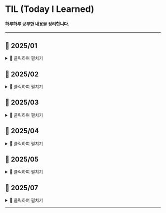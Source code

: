 # TIL (Today I Learned)

#### 하루하루 공부한 내용을 정리합니다.
---
## 📅 2025/01
<details>
<summary> 📂 클릭하여 펼치기 </summary>

2025.01.16. - docs [Git](/TIL/Git/Git.md) , [Git branch](/TIL/Git/GitBranch.md)

2025.01.17. - docs [Git reset](/TIL/Git/GitReset.md) , [Git revert](/TIL/Git/GitRevert.md)

2025.01.21. - docs [Python_Basic_syntax.md](/TIL/Python/Python_Basic_syntax.md) docs [Deepcopy](/TIL/Python/Deepcopy.md)

2025.01.22. - docs [Functions](/TIL/Python/Functions.md)

2025.01.23. - docs [Module](/TIL/Python/Module.md) docs [Control_ Statement](/TIL/Python/Control_Statement.md)
docs [Enumerate](/TIL/Python/Enumerate.md)

2025.01.24. - docs [Data_Structure](/TIL/Python/Data_Structure.md)

2025.01.25. - docs [Reverse_pop(index)](/TIL/Python/Reverse_pop(index).md)

2025.01.27. - feat [problem](/TIL/Python/problem/)
</details>

## 📅 2025/02
<details> 
<summary> 📂 클릭하여 펼치기 </summary>

2025.02.03. - docs [OOP1](/TIL/Python/OOP1.md)

2025.02.04. - docs [OOP2](/TIL/Python/OOP2.md) docs [Exception](/TIL/Python/Exception.md)

2025.02.05 - feat [Algorithm_Problem_Solving](Algorithm_Problem_Solving/) docs [APS_Basic](TIL/APS_Basic.md)

2025.02.06 - docs [APS_Basic](TIL/APS_Basic.md) solve [1206_view](Algorithm_Problem_Solving/250205/1206_view.py)

2025.02.07 - solve [250207](Algorithm_Problem_Solving/250207/) docs [APS_Subset_sum](TIL/APS_Subset_sum.md)

2025.02.09 - solve [250209](Algorithm_Problem_Solving/250209/)

2025.02.10 - docs [APS_Search](TIL/APS_Search.md) docs [APS_Selection_Sort](TIL/APS_Selection_Sort.md)
solve [250210](Algorithm_Problem_Solving/250210/)

2025.02.11. - docs [APS_String](TIL/APS_String.md) solve [250211](Algorithm_Problem_Solving/250211/)

2025.02.12. - docs [APS_Pattern](TIL/APS_Pattern.md) docs [kmp](Algorithm_Problem_Solving/250212/kmp.py) docs [pattern_1](Algorithm_Problem_Solving/250212/pattern_1.py) docs [pattern_2](Algorithm_Problem_Solving/250212/pattern_2.py) solve [250212](Algorithm_Problem_Solving/250212)

2025.02.13. - docs [APS_Stack](TIL/APS_Stack.md) solve [250213](Algorithm_Problem_Solving/250213)

2025.02.14. - docs [APS_DP_DFS](TIL/APS_DP_DFS.md) docs [APS_Memoization](TIL/APS_Memoization.md) solve [250214](Algorithm_Problem_Solving/250214)

2025.02.15. - solve [250215](Algorithm_Problem_Solving/250215)

2025.02.16. - review [250216](Algorithm_Problem_Solving/250216)

2025.02.17. docs [APS_Backtracking](TIL/APS_Backtracking.md) solve [250217](Algorithm_Problem_Solving/250217)

2025.02.18. docs [SW_test_review](Algorithm_Problem_Solving/250218/SW_test_review.md) solve [250218](Algorithm_Problem_Solving/250218)

2025.02.19. docs [APS_Queue](TIL/APS_Queue.md) solve [250219](Algorithm_Problem_Solving/250219)

2025.02.20. docs [APS_BFS](TIL/APS_BFS.md) solve [250220](Algorithm_Problem_Solving/250220)

2025.02.21. docs [Web](TIL/Web.md)

2025.02.23. dcos [pocketball](Algorithm_Problem_Solving/250223/pocketball.py) - 일타싸피

2025.02.25. docs [Web_02](TIL/Web_02.md) solve [250225](Algorithm_Problem_Solving/250225)

2025.02.26. docs [Bootstrap](TIL/Bootstrap.md)

2025.02.27. docs [Responsive_Web](/DevStudy/TIL/Responsive_Web.md)

2025.02.28. solve [250228](Algorithm_Problem_Solving/250228)
</details>

## 📅 2025/03
<details> 
<summary> 📂 클릭하여 펼치기 </summary>

2025.03.01. solve [250301](Algorithm_Problem_Solving/250301)

2025.03.02. solve [250302](Algorithm_Problem_Solving/250302)

2025.03.03. solve [250303](Algorithm_Problem_Solving/250303)

2025.03.04. solve [250304](Algorithm_Problem_Solving/250304)

2025.03.05. docs [APS_Binary_Tree](TIL/APS_Binary_Tree.md)

2025.03.06. docs [CS_Complexity](TIL/CS_Complexity.md) docs [Positional_numeral_systems](TIL/Positional_numeral_systems.md)

2025.03.07. docs [Bit_operation](TIL/Bit_operation.md) docs [Float](TIL/Float.md) solve [250307](Algorithm_Problem_Solving/250307)

2025.03.08. solve [250308](Algorithm_Problem_Solving/250308)

2025.03.09. solve [250309](Algorithm_Problem_Solving/250309)

2025.03.10. solve [250310](Algorithm_Problem_Solving/250310)

2025.03.12. solve [250312](Algorithm_Problem_Solving/250312) 

2025.03.13. solve [250313](Algorithm_Problem_Solving/250313)

2025.03.14. solve [250314](Algorithm_Problem_Solving/250314)

2025.03.16. solve [250316](Algorithm_Problem_Solving/250316)

2025.03.17. docs [APS_Divide_and_Conquer](TIL/APS_Divide_and_Conquer.md) solve [250317](Algorithm_Problem_Solving/250317)

2025.03.18. docs [APS_Backtracking](TIL/APS_Backtracking.md) solve [250318](/Algorithm_Problem_Solving/250318)

2025.03.19. docs [APS_Union_Find](TIL/APS_Union_Find.md) docs [APS_Graph_Basic](TIL/APS_Graph_Basic.md) solve [250319](Algorithm_Problem_Solving/250319)

2025.03.20. docs [APS_Graph](TIL/APS_Grahp.md) solve [250320](Algorithm_Problem_Solving/253020)

2025.03.21. solve [250321](Algorithm_Problem_Solving/250321)

2025.03.24. docs [Djnago](Django/Django_Basic.md)

2025.03.25. docs [Django_Template&URLs](Django/Django_Template&URLs.md)

2025.03.26. docs [Django_Model](Django/Django_Model.md) online [250326](Django/onsill/day_3_20250326/)

2025.03.27. docs [Django_ORM](Django/Djang_ORM.md) online [250327](Django/onsill/day_4_20250327/)

2025.03.28. docs [Django_ORM_with_view](Django/Django_ORM_with_view.md) online [250328](Django/onsill/day_5_20250328/) solve [250328](Algorithm_Problem_Solving/250328)

2025.03.30. solve [250330](Algorithm_Problem_Solving/250330)

2025.03.31. docs [Django_Form](Django/Django_Form.md)
</details>

## 📅 2025/04
<details> 
<summary> 📂 클릭하여 펼치기 </summary>

2025.04.01. docs [Django_Static_files](BE/Django/Django_Static_files.md)

2025.04.02. docs [Authentication_Sysytem](BE/Django/Authentication_System.md)

2025.04.03. docs [Authentication_Sysytem2](BE/Django/Authentication_System2.md)

2025.04.04. docs [project_3](BE/Django/pjt_03/)

2025.04.07. docs [DB_basic](DB_study/DB_basic.md) docs [SQL](DB_study/SQL.md) online [250407](DB_study/onsill/day_1_20250407)

2025.04.08. docs [SQL2](DB_study/SQL2.md) online [250408](DB_study/onsill/day_2_20250408)

2025.04.09. docs [Relationships01](DB_study/Relationships01.md) online [250409](DB_study/onsill/day_3_20250409)

2025.04.10. docs [Relationships02](DB_study/Relationships02.md) online [250410](DB_study/onsill/day_4_20250410)

2025.04.13. solve [250413](Algorithm_Problem_Solving/250413/)

2025.04.14. solve [BattleSSAFY](A0004_1346186/A0004_1346186.py)

2025.04.15. docs [MTM](DB_study/MTM.md) docs [Fixtures](DB_study/Fixtures.md)
 
2025.04.16. docs [DRF](BE/Django/DRF.md) docs [REST_API](BE/Django/REST_API.md)

2025.04.17. docs [DRF2](BE/Django/DRF2.md)

2025.04.21. docs [CS_DB](CS/DB.md) docs [JS_History](FE/Javascript/JS_History.md) docs [Variable](FE/Javascript/Variable.md) docs [DOM](FE/Javascript/DOM.md)

2025.04.22. docs [JS_Basic_syntax1](FE/Javascript/JS_Basic_syntax1.md)

2025.04.23. docs [JS_Basic_syntax2](FE/Javascript/JS_Basic_syntax2.md)

2025.04.24. docs [Controlling_Event](FE/Javascript/Controlling_Event.md)

2025.04.28. docs [Asynchronous_JS](FE/Javascript/Asynchronous_JS.md)

2025.04.29. docs [Ajax_with_Django](FE/Javascript/Ajax_with_Django.md) docs [ObjectDetection](CS/pyTorch_ObjectDetection.md)

</details>


## 📅 2025/05
<details> 
<summary> 📂 클릭하여 펼치기 </summary>

2025.05.02. docs [07-pjt](pjt/07-pjt/README_JH.md)

2025.05.07. docs [Introduction_of_Vue](FE/Vue/Introduction_of_Vue.md)

2025.05.08. docs [Vue_Basic_Syntax1](FE/Vue/Basic_Syntax1.md)

2025.05.09. docs [Vue_Basic_Syntax2](FE/Vue/Basic_Syntax2.md)

2025.05.10 docs [Network_Basic_Syntax](CS/Network/Basic_Syntax.md)

2025.05.11 update [Network_Basic_Syntax](CS/Network/Basic_Syntax.md)

2025.05.12 docs [Vue_Single-File_Components](FE/Vue/Single-File_Components.md)

2025.05.13 docs [Vue_Component_State_Flow](FE/Vue/Component_State_Flow.md) [250513_pracitce](FE/Vue/pracitce/250513/)

2025.05.14 docs [Vue_Router](FE/Vue/Router.md) [250514_practice](FE/Vue/practice/250514/)

2025.05.15 docs [Vue_State_Management](FE/Vue/State_Management.md) [250515_practice](FE/Vue/practice/250515/)

2025.05.16 docs [pjt_08'회고'](pjt/08-pjt/README_JH.md)

</details>

## 📅 2025/07
<details> 
<summary> 📂 클릭하여 펼치기 </summary>

2025.07.02. study [정보처리기사실기 정리](CS/정보처리기사실기.md)

</details>

---